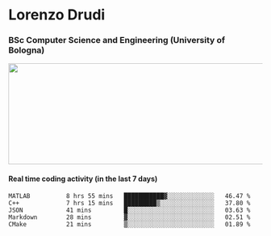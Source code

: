 # Lorenzo Drudi
### BSc Computer Science and Engineering (University of Bologna)

<img src="https://github-readme-stats-lorenzodrudi.vercel.app/api?username=LorenzoDrudi&count_private=true&show_icons=true&theme=gruvbox" height=200px width=550px>

<!---Use wakatime plugins to track the coding time--->
#### Real time coding activity (in the last 7 days)
<!--START_SECTION:waka-->

```text
MATLAB          8 hrs 55 mins   ███████████▓░░░░░░░░░░░░░   46.47 %
C++             7 hrs 15 mins   █████████▒░░░░░░░░░░░░░░░   37.80 %
JSON            41 mins         █░░░░░░░░░░░░░░░░░░░░░░░░   03.63 %
Markdown        28 mins         ▓░░░░░░░░░░░░░░░░░░░░░░░░   02.51 %
CMake           21 mins         ▒░░░░░░░░░░░░░░░░░░░░░░░░   01.89 %
```

<!--END_SECTION:waka-->
